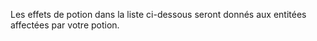 Les effets de potion dans la liste ci-dessous seront donnés aux entitées affectées par votre potion.